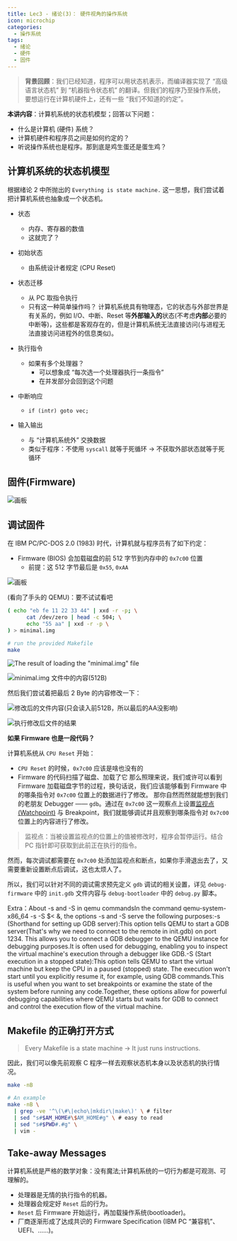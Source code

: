 ```yaml
---
title: Lec3 - 绪论(3)： 硬件视角的操作系统
icon: microchip
categories:
  - 操作系统
tags:
  - 绪论
  - 硬件
  - 固件
---
```


>   **背景回顾**：我们已经知道，程序可以用状态机表示，而编译器实现了 “高级语言状态机” 到 “机器指令状态机” 的翻译。但我们的程序乃至操作系统，要想运行在计算机硬件上，还有一些 “我们不知道的约定”。

**本讲内容**：计算机系统的状态机模型；回答以下问题：

-   什么是计算机 (硬件) 系统？
-   计算机硬件和程序员之间是如何约定的？
-   听说操作系统也是程序。那到底是鸡生蛋还是蛋生鸡？

<!-- more --->

## 计算机系统的状态机模型

根据绪论 2 中所抛出的 `Everything is state machine.` 这一思想，我们尝试着把计算机系统也抽象成一个状态机。

+ 状态
  + 内存、寄存器的数值
  + 这就完了？
+ 初始状态
  + 由系统设计者规定 (CPU Reset)
+ 状态迁移
  + 从 PC 取指令执行
  + 只有这一种简单操作吗？
    计算机系统具有物理态，它的状态与外部世界是有关系的，例如 I/O、中断、Reset 等**外部输入的**状态(不考虑**内部**必要的中断等)，这些都是客观存在的，但是计算机系统无法直接访问(与进程无法直接访问进程外的信息类似)。

+ 执行指令
  + 如果有多个处理器？
    + 可以想象成 “每次选一个处理器执行一条指令”
    + 在并发部分会回到这个问题
+ 中断响应
  + `if (intr) goto vec;`
+ 输入输出
  + 与 “计算机系统外” 交换数据
  + 类似于程序：不使用 `syscall` 就等于死循环 -> 不获取外部状态就等于死循环

## 固件(Firmware)

![画板](./img/ZRVNQrz9YAr9AHZe/1727081146420-202000bc-adc6-412f-a4de-88f3964398ee-460238.jpeg)

## 调试固件

在 IBM PC/PC-DOS 2.0 (1983) 时代，计算机就与程序员有了如下约定：

+ Firmware (BIOS) 会加载磁盘的前 512 字节到内存中的 `0x7c00` 位置
  + 前提：这 512 字节最后是 `0x55`, `0xAA`

![画板](./img/ZRVNQrz9YAr9AHZe/1727078542198-b562a7fe-5512-4d82-9637-eade0478f4b6-908406.jpeg)

(看向了手头的 QEMU)：要不试试看吧

```bash
( echo "eb fe 11 22 33 44" | xxd -r -p; \
	  cat /dev/zero | head -c 504; \
	  echo "55 aa" | xxd -r -p \
) > minimal.img

# run the provided Makefile
make 
```

![The result of loading the "minimal.img" file](./img/ZRVNQrz9YAr9AHZe/1727078203870-23624409-a329-4f2a-a882-c95aa513c09d-212676.png)

![minimal.img 文件中的内容(512B)](./img/ZRVNQrz9YAr9AHZe/1727078607109-11de43e4-6fbb-4f49-9bea-a1f13ed3566a-041733.png)

然后我们尝试着把最后 2 Byte 的内容修改一下：

![修改后的文件内容(只会读入前512B，所以最后的AA没影响)](./img/ZRVNQrz9YAr9AHZe/1727078755663-54108c6f-f789-49d6-924d-6cec6a79fc80-877595.png)

![执行修改后文件的结果](./img/ZRVNQrz9YAr9AHZe/1727078845587-e806809b-b18b-4e91-a2d4-c143f9ce7e28-568996.png)

**如果 Firmware 也是一段代码？**

计算机系统从 `CPU Reset` 开始：

+ `CPU Reset` 的时候，`0x7c00` 应该是啥也没有的
+ Firmware 的代码扫描了磁盘、加载了它
那么照理来说，我们或许可以看到 Firmware 加载磁盘字节的过程，换句话说，我们应该能够看到 Firmware 中的哪条指令对 `0x7c00` 位置上的数据进行了修改。
那你自然而然就能想到我们的老朋友 Debugger —— `gdb`。通过在 `0x7c00` 这一观察点上设置[监视点(Watchpoint)](https://sourceware.org/gdb/current/onlinedocs/gdb.html/Set-Watchpoints.html) 与 Breakpoint，我们就能够调试并且观察到哪条指令对 `0x7c00` 位置上的内容进行了修改。

> 监视点：当被设置监视点的位置上的值被修改时，程序会暂停运行。结合 PC 指针即可获取到此前正在执行的指令。
>

然而，每次调试都需要在 `0x7c00` 处添加监视点和断点，如果你手滑退出去了，又需要重新设置断点后调试，这也太烦人了。

所以，我们可以针对不同的调试需求预先定义 `gdb` 调试的相关设置，详见 `debug-firmware` 中的 `init.gdb` 文件内容与 `debug-bootloader` 中的 `debug.py` 脚本。

Extra：About -s and -S in qemu commandsIn the command qemu-system-x86_64 -s -S $< &, the options -s and -S serve the following purposes:-s (Shorthand for setting up GDB server):This option tells QEMU to start a GDB server(That's why we need to connect to the remote in init.gdb) on port 1234. This allows you to connect a GDB debugger to the QEMU instance for debugging purposes.It is often used for debugging, enabling you to inspect the virtual machine's execution through a debugger like GDB.-S (Start execution in a stopped state):This option tells QEMU to start the virtual machine but keep the CPU in a paused (stopped) state. The execution won't start until you explicitly resume it, for example, using GDB commands.This is useful when you want to set breakpoints or examine the state of the system before running any code.Together, these options allow for powerful debugging capabilities where QEMU starts but waits for GDB to connect and control the execution flow of the virtual machine.

## Makefile 的正确打开方式
>
> Every Makefile is a state machine -> It just runs instructions.
>

因此，我们可以像先前观察 C 程序一样去观察状态机本身以及状态机的执行情况。

```bash
make -nB

# An example
make -nB \
  | grep -ve '^\(\#\|echo\|mkdir\|make\)' \ # filter
  | sed "s#$AM_HOME#\$AM_HOME#g" \ # easy to read
  | sed "s#$PWD#.#g" \
  | vim -
```

## Take-away Messages

计算机系统是严格的数学对象：没有魔法;计算机系统的一切行为都是可观测、可理解的。

+ 处理器是无情的执行指令的机器。
+ 处理器会规定好 `Reset` 后的行为。
+ `Reset` 后 Firmware 开始运行，再加载操作系统(bootloader)。
+ 厂商逐渐形成了达成共识的 Firmware Specification (IBM PC “兼容机”、UEFI、……)。
